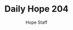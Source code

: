 ---
image: /assets/img/daily-hope-default-artwork.png
title: Daily Hope 204
number: 204
categories:
  - Daily Hope
author: Hope Staff
notes: Daily Hope 204
embed: >-
  <iframe style="border-radius:12px" src="https://open.spotify.com/embed/episode/188Dfb5hutbIZRnY6Yx9y7?utm_source=generator" width="100%" height="152" frameBorder="0" allowfullscreen="" allow="autoplay; clipboard-write; encrypted-media; fullscreen; picture-in-picture" loading="lazy"></iframe>
---